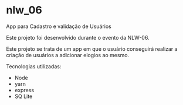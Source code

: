 # nlw_06
App para Cadastro e validação de Usuários 

Este projeto foi desenvolvido durante o evento da NLW-06.

Este projeto se trata de um app em que o usuário conseguirá realizar a criação de usuários a adicionar elogios ao mesmo. 

Tecnologias utilizadas: 
- Node 
- yarn 
- express 
- SQ Lite

